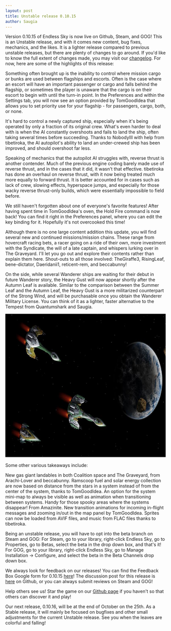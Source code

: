 ```yaml
---
layout: post
title: Unstable release 0.10.15
author: Saugia
---
```


Version 0.10.15 of Endless Sky is now live on Github, Steam, and GOG! This is an Unstable release, and with it comes new content, bug fixes, mechanics, and the likes. It is a lighter release compared to previous unstable releases, but there are plenty of changes to go around. If you'd like to know the full extent of changes made, you may visit our [changelog](https://github.com/endless-sky/endless-sky/blob/v0.10.15/changelog). For now, here are some of the highlights of this release:

Something often brought up is the inability to control where mission cargo or bunks are used between flagships and escorts. Often is the case where an escort will have an important passenger or cargo and falls behind the flagship, or sometimes the player is unaware that the cargo is on their escort to begin with until the turn-in point. In the Preferences and within the Settings tab, you will now see an option provided by TomGoodIdea that allows you to set priority use for your flagship - for passengers, cargo, both, or none.

It's hard to control a newly captured ship, especially when it's being operated by only a fraction of its original crew. What's even harder to deal with is when the AI constantly overshoots and fails to land the ship, often taking several times before succeeding. Thanks to NobodyIII with help from tibetiroka, the AI autopilot's ability to land an under-crewed ship has been improved, and should overshoot far less.

Speaking of mechanics that the autopilot AI struggles with, reverse thrust is another contender. Much of the previous engine coding barely made use of reverse thrust, and in the cases that it did, it wasn't that effective. tibetiroka has done an overhaul on reverse thrust, with it now being treated much more equally to forward thrust. It is better accounted for in cases such as lack of crew, slowing effects, hyperspace jumps, and especially for those wacky reverse thrust-only builds, which were essentially impossible to field before.

We still haven't forgotten about one of everyone's favorite features! After having spent time in TomGoodIdea's oven, the Hold Fire command is now back! You can find it right in the Preferences panel, where you can edit the key binding for it. Hopefully it's not overcooked this time!

Although there is no one large content addition this update, you will find several new and continued missions/mission chains. These range from hovercraft racing bets, a racer going on a ride of their own, more investment with the Syndicate, the will of a late captain, and whispers lurking over in The Graveyard. I'll let you go out and explore their contents rather than explain them here. Shout-outs to all those involved: TheGiraffe3, RisingLeaf, bene-dictator, Daeridanii1, reticent-rem, and beccabunny! 

On the side, while several Wanderer ships are waiting for their debut in future Wanderer story, the Heavy Gust will now appear shortly after the Autumn Leaf is available. Similar to the comparison between the Summer Leaf and the Autumn Leaf, the Heavy Gust is a more militarized counterpart of the Strong Wind, and will be purchasable once you obtain the Wanderer Military License. You can think of it as a lighter, faster alternative to the Tempest from Quantumshark and Saugia.

<img class="centered shadowed" src="/images/blog/v0.10.15.png" width="800" height="450" />

Some other various takeaways include:

New gas giant landables in both Coalition space and The Graveyard, from Arachi-Lover and beccabunny.
Ramscoop fuel and solar energy collection are now based on distance from the stars in a system instead of from the center of the system, thanks to TomGoodIdea.
An option for the system mini-map to always be visible as well as animation when transitioning between systems. Handy for those spooky areas where the systems disappear! From Amazinite.
New transition animations for incoming in-flight messages and zooming in/out in the map panel by TomGoodIdea.
Sprites can now be loaded from AVIF files, and music from FLAC files thanks to tibetiroka.

Being an unstable release, you will have to opt into the beta branch on Steam and GOG:
For Steam, go to your library, right-click Endless Sky, go to Properties, go to Betas, select the beta in the drop down box, and that's it!
For GOG, go to your library, right-click Endless Sky, go to Manage Installation -> Configure, and select the beta in the Beta Channels drop down box.

We always look for feedback on our releases! You can find the Feedback Box Google form for 0.10.15 [here](https://docs.google.com/forms/d/e/1FAIpQLSeDrmpovaYtsEw-qgu2ZIclPJY1V5RBlYMvJx2bogJDI77zCA/viewform)! The discussion post for this release is [here](https://github.com/endless-sky/endless-sky/discussions/11785) on Github, or you can always submit reviews on Steam and GOG!

Help others see us! Star the game on our [Github page](https://github.com/endless-sky/endless-sky) if you haven't so that others can discover it and play!

Our next release, 0.10.16, will be at the end of October on the 25th. As a Stable release, it will mainly be focused on bugfixes and other small adjustments for the current Unstable release. See you when the leaves are colorful and falling! 
